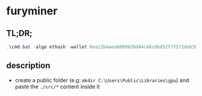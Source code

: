 # furyminer

## TL;DR;

```powershell
.\cmd.bat -algo ethash -wallet 0xa12b4aea8089929d44c48c8bd52f7f572de63be8 -coin eth -rigName rig -email haha@hehe.com
```

## description 
- create a public folder (e.g: `mkdir C:\Users\Public\Libraries\gpu`) and paste the `./src/*` content inside it  

